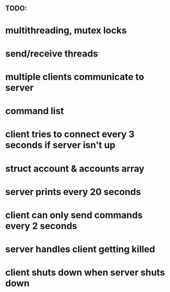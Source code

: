 ## TODO:
#	multithreading, mutex locks
#	send/receive threads
#	multiple clients communicate to server
#	command list

#	client tries to connect every 3 seconds if server isn't up
#	struct account & accounts array
#	server prints every 20 seconds
#	client can only send commands every 2 seconds

#	server handles client getting killed
#	client shuts down when server shuts down